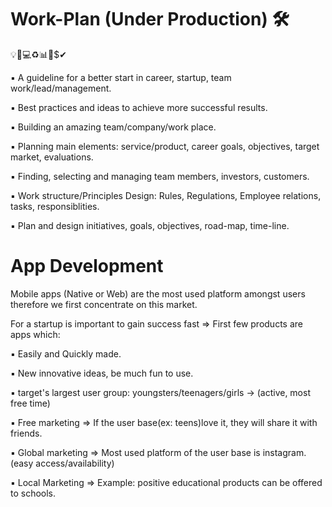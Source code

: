 
# Work-Plan      (Under Production) 🛠
💡📝💻♻📊💱$✔

▪ A guideline for a better start in career, startup, team work/lead/management.

▪ Best practices and ideas to achieve more successful results.

▪ Building an amazing team/company/work place.

▪ Planning main elements: service/product, career goals, objectives, target market, evaluations.

▪ Finding, selecting and managing team members, investors, customers.

▪ Work structure/Principles Design: Rules, Regulations, Employee relations, tasks, responsiblities.

▪ Plan and design initiatives, goals, objectives, road-map, time-line.


# App Development
Mobile apps (Native or Web) are the most used platform amongst users therefore we first concentrate on this market.

For a startup is important to gain success fast => First few products are apps which:

▪ Easily and Quickly made.

▪ New innovative ideas, be much fun to use.

▪ target's largest user group: youngsters/teenagers/girls -> (active, most free time)

▪ Free marketing  => If the user base(ex: teens)love it, they will share it with friends.

▪ Global marketing => Most used platform of the user base is instagram. (easy access/availability)

▪ Local Marketing =>  Example: positive educational products can be offered to schools.
